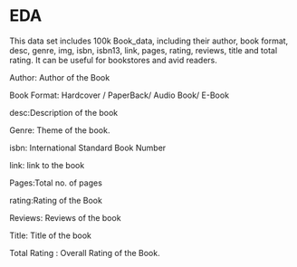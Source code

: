 # EDA
This data set includes 100k Book_data, including their author, book format, desc, genre, img, isbn, isbn13, link, pages, rating, reviews, title and total rating. It can be useful for bookstores and avid readers.


Author: Author of the Book

Book Format: Hardcover / PaperBack/ Audio Book/ E-Book

desc:Description of the book

Genre: Theme of the book.

isbn: International Standard Book Number

link: link to the book

Pages:Total no. of pages

rating:Rating of the Book

Reviews: Reviews of the book

Title: Title of the book

Total Rating : Overall Rating of the Book.
